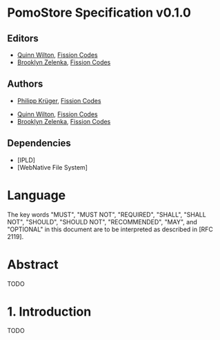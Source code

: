 # PomoStore Specification v0.1.0

## Editors

- [Quinn Wilton], [Fission Codes]
- [Brooklyn Zelenka], [Fission Codes]

## Authors

* [Philipp Krüger], [Fission Codes]
- [Quinn Wilton], [Fission Codes]
- [Brooklyn Zelenka], [Fission Codes]

## Dependencies

- [IPLD]
- [WebNative File System]

# Language

The key words "MUST", "MUST NOT", "REQUIRED", "SHALL", "SHALL NOT", "SHOULD", "SHOULD NOT", "RECOMMENDED", "MAY", and "OPTIONAL" in this document are to be interpreted as described in [RFC 2119].

# Abstract

TODO

# 1. Introduction

TODO

<!-- Links -->

[Brooklyn Zelenka]: https://github.com/expede
[Fission Codes]: https://fission.codes
[Philipp Krüger]: https://github.com/matheus23
[Quinn Wilton]: https://github.com/QuinnWilton
